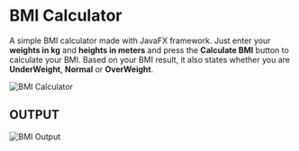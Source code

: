 # BMI Calculator

A simple BMI calculator made with JavaFX framework. Just enter your **weights in kg** and **heights in meters** and press the **Calculate BMI** button to calculate your BMI. Based on your BMI result, it also states whether you are **UnderWeight**, **Normal** or **OverWeight**.


![BMI Calculator](https://s19.postimg.org/j5ny6ld0j/BMI_Calculator.jpg)


## OUTPUT 

![BMI Output](https://s19.postimg.org/t1kfshter/BMI_Calculator_Output.jpg)

